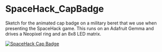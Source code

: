 SpaceHack_CapBadge
==================

Sketch for the animated cap badge on a military beret that we use when presenting the SpaceHack game.  This runs on an Adafruit Gemma and drives a Neopixel ring and an 8x8 LED matrix.

[![SpaceHack Cap Badge](http://img.youtube.com/vi/Qbp1nGwaYSU/0.jpg)](http://www.youtube.com/watch?v=Qbp1nGwaYSU)
